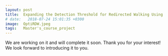 ```yaml
---
layout: post
title:  Expanding the Detection Threshold for Redirected Walking Using Optical Flow
# date:   2018-07-24 15:01:35 +0300
image:  OptiRDW.jpeg
tags:   Master's_course_project
---
```

We are working on it and will complete it soon. Thank you for your interest! We look forward to introducing it to you.